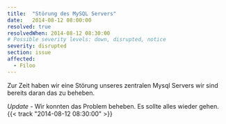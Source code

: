 ```yaml
---
title:  "Störung des MySQL Servers"
date:   2014-08-12 08:00:00
resolved: true
resolvedWhen: 2014-08-12 08:30:00
# Possible severity levels: down, disrupted, notice
severity: disrupted
section: issue
affected:
  - Filoo
---
```


Zur Zeit haben wir eine Störung unseres zentralen Mysql Servers wir sind bereits daran das zu beheben.

*Update* - Wir konnten das Problem beheben. Es sollte alles wieder gehen. {{< track "2014-08-12 08:30:00" >}}

